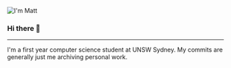 ![I'm Matt](https://user-images.githubusercontent.com/87024986/140713268-88382db3-50ec-4408-adf2-8a35f27aa74d.png)

### Hi there 👋
---------------

I'm a first year computer science student at UNSW Sydney. My commits are generally just me archiving personal work.
